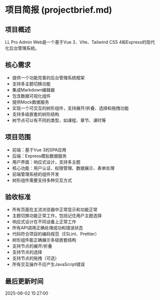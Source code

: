 # 项目简报 (projectbrief.md)

## 项目概述
LL Pro Admin Web是一个基于Vue 3、Vite、Tailwind CSS 4和Express的现代化后台管理系统。

## 核心需求
- 提供一个功能完善的后台管理系统框架
- 支持多主题切换功能
- 集成Markdown编辑器
- 包含数据可视化组件
- 提供Mock数据服务
- 实现一个可交互的树形组件，支持展开/折叠、选择和拖拽功能
- 支持多级嵌套的树形结构
- 树节点可以有不同的类型，如课程、章节、课时等

## 项目范围
- 前端：基于Vue 3的SPA应用
- 后端：Express模拟数据服务
- 用户界面：响应式设计，支持多主题
- 核心功能：用户认证、权限管理、数据展示、表单处理
- 前端管理系统的组件开发
- 树形组件需要支持多种交互方式

## 验收标准
- 所有页面在主流浏览器中正常显示和功能正常
- 主题切换功能正常工作，包括记住用户主题选择
- 响应式设计在不同设备上正常工作
- 所有API调用正确处理成功和错误状态
- 代码符合项目的编码规范（ESLint、Prettier）
- 树形组件能正确展示多级嵌套结构
- 支持节点的展开/折叠
- 支持节点的选择
- 支持节点的拖拽（可选）
- 所有交互操作不应产生JavaScript错误

## 最后更新时间
2025-06-02 15:27:00 